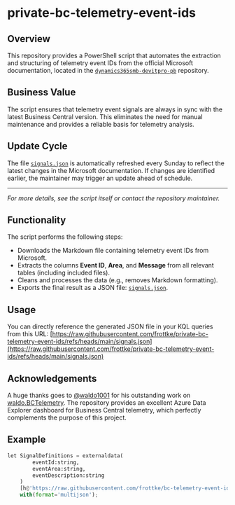 # private-bc-telemetry-event-ids

## Overview

This repository provides a PowerShell script that automates the extraction and structuring of telemetry event IDs from the official Microsoft documentation, located in the [`dynamics365smb-devitpro-pb`](https://github.com/MicrosoftDocs/dynamics365smb-devitpro-pb) repository.

## Business Value

The script ensures that telemetry event signals are always in sync with the latest Business Central version.
This eliminates the need for manual maintenance and provides a reliable basis for telemetry analysis.

## Update Cycle

The file [`signals.json`](signals.json) is automatically refreshed every Sunday to reflect the latest changes in the Microsoft documentation.
If changes are identified earlier, the maintainer may trigger an update ahead of schedule.

---

*For more details, see the script itself or contact the repository maintainer.*

## Functionality

The script performs the following steps:

- Downloads the Markdown file containing telemetry event IDs from Microsoft.
- Extracts the columns **Event ID**, **Area**, and **Message** from all relevant tables (including included files).
- Cleans and processes the data (e.g., removes Markdown formatting).
- Exports the final result as a JSON file: [`signals.json`](signals.json).

## Usage

You can directly reference the generated JSON file in your KQL queries from this URL:
[https://raw.githubusercontent.com/frottke/private-bc-telemetry-event-ids/refs/heads/main/signals.json](https://raw.githubusercontent.com/frottke/private-bc-telemetry-event-ids/refs/heads/main/signals.json)

## Acknowledgements

A huge thanks goes to [@waldo1001]([https://](https://github.com/waldo1001))
 for his outstanding work on [waldo.BCTelemetry](https://github.com/waldo1001/waldo.BCTelemetry).
The repository provides an excellent Azure Data Explorer dashboard for Business Central telemetry, which perfectly complements the purpose of this project.

## Example

```python
let SignalDefinitions = externaldata(
        eventId:string,
        eventArea:string,
        eventDescription:string
    )
    [h@'https://raw.githubusercontent.com/frottke/bc-telemetry-event-ids/refs/heads/main/signals.json']
    with(format='multijson');
```